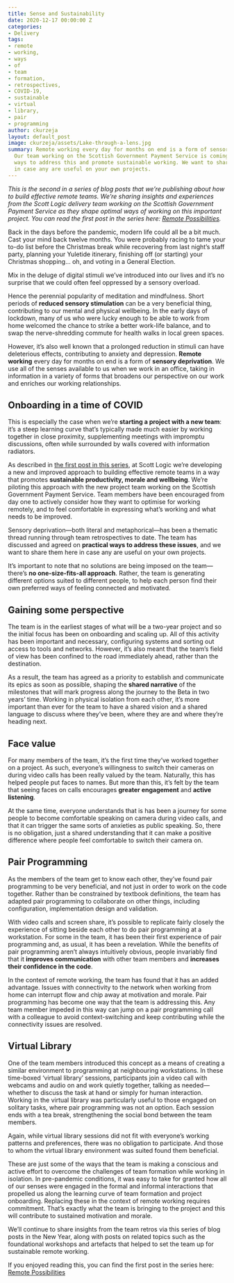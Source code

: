 ```yaml
---
title: Sense and Sustainability
date: 2020-12-17 00:00:00 Z
categories:
- Delivery
tags:
- remote
- working,
- ways
- of
- team
- formation,
- retrospectives,
- COVID-19,
- sustainable
- virtual
- library,
- pair
- programming
author: ckurzeja
layout: default_post
image: ckurzeja/assets/Lake-through-a-lens.jpg
summary: Remote working every day for months on end is a form of sensory deprivation.
  Our team working on the Scottish Government Payment Service is coming up with practical
  ways to address this and promote sustainable working. We want to share them here
  in case any are useful on your own projects.
---
```


_This is the second in a series of blog posts that we’re publishing about how to build effective remote teams. We’re sharing insights and experiences from the Scott Logic delivery team working on the Scottish Government Payment Service as they shape optimal ways of working on this important project. You can read the first post in the series here: [Remote Possibilities](https://blog.scottlogic.com/2020/12/02/remote-possibilities.html)._

Back in the days before the pandemic, modern life could all be a bit much. Cast your mind back twelve months. You were probably racing to tame your to-do list before the Christmas break while recovering from last night’s staff party, planning your Yuletide itinerary, finishing off (or starting) your Christmas shopping… oh, and voting in a General Election.

Mix in the deluge of digital stimuli we’ve introduced into our lives and it’s no surprise that we could often feel oppressed by a sensory overload. 

Hence the perennial popularity of meditation and mindfulness. Short periods of **reduced sensory stimulation** can be a very beneficial thing, contributing to our mental and physical wellbeing. In the early days of lockdown, many of us who were lucky enough to be able to work from home welcomed the chance to strike a better work-life balance, and to swap the nerve-shredding commute for health walks in local green spaces.

However, it’s also well known that a prolonged reduction in stimuli can have deleterious effects, contributing to anxiety and depression. **Remote working** every day for months on end is a form of **sensory deprivation**. We use all of the senses available to us when we work in an office, taking in information in a variety of forms that broadens our perspective on our work and enriches our working relationships.

## Onboarding in a time of COVID
This is especially the case when we’re **starting a project with a new team**: it’s a steep learning curve that’s typically made much easier by working together in close proximity, supplementing meetings with impromptu discussions, often while surrounded by walls covered with information radiators.

As described in [the first post in this series](https://blog.scottlogic.com/2020/12/02/remote-possibilities.html), at Scott Logic we’re developing a new and improved approach to building effective remote teams in a way that promotes **sustainable productivity, morale and wellbeing**. We’re piloting this approach with the new project team working on the Scottish Government Payment Service. Team members have been encouraged from day one to actively consider how they want to optimise for working remotely, and to feel comfortable in expressing what’s working and what needs to be improved.

Sensory deprivation&mdash;both literal and metaphorical&mdash;has been a thematic thread running through team retrospectives to date. The team has discussed and agreed on **practical ways to address these issues**, and we want to share them here in case any are useful on your own projects. 

It’s important to note that no solutions are being imposed on the team&mdash;there’s **no one-size-fits-all approach**. Rather, the team is generating different options suited to different people, to help each person find their own preferred ways of feeling connected and motivated.

## Gaining some perspective
The team is in the earliest stages of what will be a two-year project and so the initial focus has been on onboarding and scaling up. All of this activity has been important and necessary, configuring systems and sorting out access to tools and networks. However, it’s also meant that the team’s field of view has been confined to the road immediately ahead, rather than the destination.

As a result, the team has agreed as a priority to establish and communicate its epics as soon as possible, shaping the **shared narrative** of the milestones that will mark progress along the journey to the Beta in two years’ time. Working in physical isolation from each other, it’s more important than ever for the team to have a shared vision and a shared language to discuss where they’ve been, where they are and where they’re heading next. 

## Face value
For many members of the team, it’s the first time they’ve worked together on a project. As such, everyone’s willingness to switch their cameras on during video calls has been really valued by the team. Naturally, this has helped people put faces to names. But more than this, it’s felt by the team that seeing faces on calls encourages **greater engagement** and **active listening**.

At the same time, everyone understands that is has been a journey for some people to become comfortable speaking on camera during video calls, and that it can trigger the same sorts of anxieties as public speaking. So, there is no obligation, just a shared understanding that it can make a positive difference where people feel comfortable to switch their camera on.

## Pair Programming
As the members of the team get to know each other, they’ve found pair programming to be very beneficial, and not just in order to work on the code together. Rather than be constrained by textbook definitions, the team has adapted pair programming to collaborate on other things, including configuration, implementation design and validation.

With video calls and screen share, it’s possible to replicate fairly closely the experience of sitting beside each other to do pair programming at a workstation. For some in the team, it has been their first experience of pair programming and, as usual, it has been a revelation. While the benefits of pair programming aren’t always intuitively obvious, people invariably find that it **improves communication** with other team members and **increases their confidence in the code**.

In the context of remote working, the team has found that it has an added advantage. Issues with connectivity to the network when working from home can interrupt flow and chip away at motivation and morale. Pair programming has become one way that the team is addressing this. Any team member impeded in this way can jump on a pair programming call with a colleague to avoid context-switching and keep contributing while the connectivity issues are resolved.

## Virtual Library
One of the team members introduced this concept as a means of creating a similar environment to programming at neighbouring workstations. In these time-boxed ‘virtual library’ sessions, participants join a video call with webcams and audio on and work quietly together, talking as needed&mdash;whether to discuss the task at hand or simply for human interaction. Working in the virtual library was particularly useful to those engaged on solitary tasks, where pair programming was not an option. Each session ends with a tea break, strengthening the social bond between the team members.

Again, while virtual library sessions did not fit with everyone’s working patterns and preferences, there was no obligation to participate. And those to whom the virtual library environment was suited found them beneficial.


These are just some of the ways that the team is making a conscious and active effort to overcome the challenges of team formation while working in isolation. In pre-pandemic conditions, it was easy to take for granted how all of our senses were engaged in the formal and informal interactions that propelled us along the learning curve of team formation and project onboarding. Replacing these in the context of remote working requires commitment. That’s exactly what the team is bringing to the project and this will contribute to sustained motivation and morale.

We’ll continue to share insights from the team retros via this series of blog posts in the New Year, along with posts on related topics such as the foundational workshops and artefacts that helped to set the team up for sustainable remote working.

If you enjoyed reading this, you can find the first post in the series here: [Remote Possibilities](https://blog.scottlogic.com/2020/12/02/remote-possibilities.html)
